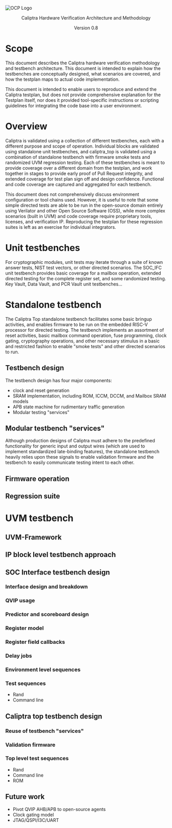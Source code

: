 ![OCP Logo](./images/OCP_logo.png)

<p style="text-align: center;">Caliptra Hardware Verification Architecture and Methodology</p>

<p style="text-align: center;">Version 0.8</p>

<div style="page-break-after: always"></div>

# Scope

This document describes the Caliptra hardware verification methodology and testbench architecture. This document is intended to explain how the testbenches are conceptually designed, what scenarios are covered, and how the testplan maps to actual code implementation.

This document is intended to enable users to reproduce and extend the Caliptra testplan, but does not provide comprehensive explanation for the Testplan itself, nor does it provided tool-specific instructions or scripting guidelines for integrating the code base into a user environment.

# Overview

Caliptra is validated using a collection of different testbenches, each with a different purpose and scope of operation. Individual blocks are validated using standalone unit testbenches, and caliptra_top is validated using a combination of standalone testbench with firmware smoke tests and randomized UVM regression testing. Each of these testbenches is meant to provide coverage over a different domain from the testplan, and work together in stages to provide early proof of Pull Request integrity, and extended coverage for test plan sign off and design confidence. Functional and code coverage are captured and aggregated for each testbench.

This document does not comprehensively discuss environment configuration or tool chains used. However, it is useful to note that some simple directed tests are able to be run in the open-source domain entirely using Verilator and other Open Source Software (OSS), while more complex scenarios (built in UVM) and code coverage require proprietary tools, licenses, and verification IP. Reproducing the testplan for these regression suites is left as an exercise for individual integrators.

# Unit testbenches
For cryptographic modules, unit tests may iterate through a suite of known answer tests, NIST test vectors, or other directed scenarios. The SOC_IFC unit testbench provides basic coverage for a mailbox operation, extended directed testing for the complete register set, and some randomized testing. Key Vault, Data Vault, and PCR Vault unit testbenches...<TODO>

# Standalone testbench
The Caliptra Top standalone testbench facilitates some basic bringup activities, and enables firmware to be run on the embedded RISC-V processor for directed testing. The testbench implements an assortment of reset activities, basic mailbox command operation, fuse programming, clock gating, cryptography operations, and other necessary stimulus in a basic and restricted fashion to enable "smoke tests" and other directed scenarios to run.

## Testbench design
The testbench design has four major components:
- clock and reset generation
- SRAM implementation, including ROM, ICCM, DCCM, and Mailbox SRAM models
- APB state machine for rudimentary traffic generation
- Modular testing "services"

## Modular testbench "services"

Although production designs of Caliptra must adhere to the predefined functionality for generic input and output wires (which are used to implement standardized late-binding features), the standalone testbench heavily relies upon these signals to enable validation firmware and the testbench to easily communicate testing intent to each other.

## Firmware operation

## Regression suite

# UVM testbench

## UVM-Framework

## IP block level testbench approach

## SOC Interface testbench design

### Interface design and breakdown

### QVIP usage

### Predictor and scoreboard design

### Register model

### Register field callbacks

### Delay jobs

### Environment level sequences

### Test sequences
- Rand
- Command line

## Caliptra top testbench design

### Reuse of testbench "services"

### Validation firmware

### Top level test sequences
- Rand
- Command line
- ROM

## Future work
- Pivot QVIP AHB/APB to open-source agents
- Clock gating model
- JTAG/QSPI/I3C/UART
